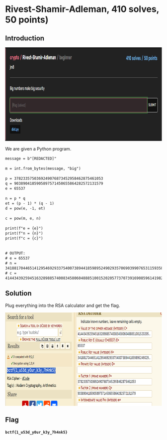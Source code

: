 # Rivest-Shamir-Adleman, 410 solves, 50 points)

## Introduction

<p align="left">
  <img height=300 img src=./readme_assets/rivest-challenge.PNG/>
</p>

We are given a Python program.

```
message = b"[REDACTED]"

m = int.from_bytes(message, "big")

p = 3782335750369249076873452958462875461053
q = 9038904185905897571450655864282572131579
e = 65537

n = p * q
et = (p - 1) * (q - 1)
d = pow(e, -1, et)

c = pow(m, e, n)

print(f"e = {e}")
print(f"n = {n}")
print(f"c = {c}")


# OUTPUT:
# e = 65537
# n = 34188170446514129546929337540073894418598952490293570690399076531159358605892687
# c = 414434392594516328988574008345806048885100152020577370739169085961419826266692
```

## Solution

Plug everything into the RSA calculator and get the flag. 

<p align="left">
  <img height=300 img src=./readme_assets/RSA.PNG/>
</p>

## Flag

**`bctf{1_u53d_y0ur_k3y_7h4nk5}`**





